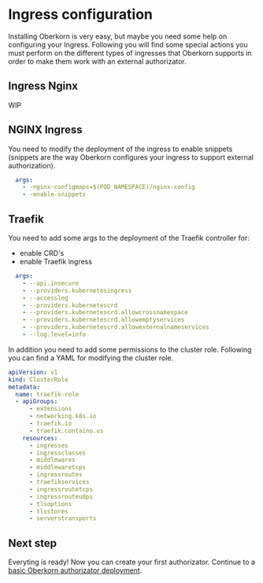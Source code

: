 # Ingress configuration
Installing Oberkorn is very easy, but maybe you need some help on configuring your Ingress. Following you will find some special actions you must perform on the different types of ingresses that Oberkorn supports in order to make them work with an external authorizator.


## Ingress Nginx
WIP


## NGINX Ingress
You need to modify the deployment of the ingress to enable snippets (snippets are the way Oberkorn configures your ingress to support external authorization).

```yaml
  args:
    - -nginx-configmaps=$(POD_NAMESPACE)/nginx-config
    - -enable-snippets
```

## Traefik
You need to add some args to the deployment of the Traefik controller for:
  - enable CRD's
  - enable Traefik ingress

```yaml
  args:
    - --api.insecure
    - --providers.kubernetesingress
    - --accesslog
    - --providers.kubernetescrd
    - --providers.kubernetescrd.allowcrossnamespace
    - --providers.kubernetescrd.allowemptyservices
    - --providers.kubernetescrd.allowexternalnameservices
    - --log.level=info
```

In addition you need to add some permissions to the cluster role. Following you can find a YAML for modifying the cluster role.

```yaml
apiVersion: v1
kind: ClusterRole
metadata:
  name: traefik-role
  - apiGroups:
      - extensions
      - networking.k8s.io
      - traefik.io
      - traefik.containo.us      
    resources:
      - ingresses
      - ingressclasses
      - middlewares
      - middlewaretcps
      - ingressroutes
      - traefikservices
      - ingressroutetcps
      - ingressrouteudps
      - tlsoptions
      - tlsstores
      - serverstransports
```

## Next step
Everyting is ready! Now you can create your first authorizator. Continue to a [basic Oberkorn authorizator deployment](/scenarios?id=basic-scenario-a-static-html-application).
